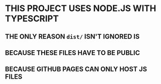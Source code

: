 # THIS PROJECT USES __NODE.JS__ WITH __TYPESCRIPT__
## THE ONLY REASON `dist/` ISN'T IGNORED IS
## BECAUSE THESE FILES HAVE TO BE PUBLIC
## BECAUSE GITHUB PAGES CAN ONLY HOST JS FILES